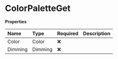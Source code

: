 # ColorPaletteGet

**Properties**

| Name    | Type    | Required | Description |
| :------ | :------ | :------- | :---------- |
| Color   | Color   | ❌       |             |
| Dimming | Dimming | ❌       |             |

<!-- This file was generated by liblab | https://liblab.com/ -->
